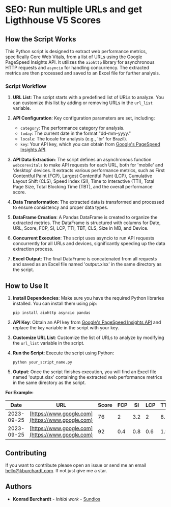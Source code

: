 # SEO: Run multiple URLs and get Ligthhouse V5 Scores

## How the Script Works

This Python script is designed to extract web performance metrics, specifically Core Web Vitals, from a list of URLs using the Google PageSpeed Insights API. It utilizes the `aiohttp` library for asynchronous HTTP requests and `asyncio` for handling concurrency. The extracted metrics are then processed and saved to an Excel file for further analysis.

### Script Workflow

1. **URL List**: The script starts with a predefined list of URLs to analyze. You can customize this list by adding or removing URLs in the `url_list` variable.

2. **API Configuration**: Key configuration parameters are set, including:
    - `category`: The performance category for analysis.
    - `today`: The current date in the format "dd-mm-yyyy."
    - `locale`: The locale for analysis (e.g., 'br' for Brazil).
    - `key`: Your API key, which you can obtain from [Google's PageSpeed Insights API](https://developers.google.com/speed/docs/insights/v5/get-started).

3. **API Data Extraction**: The script defines an asynchronous function `webcorevitals` to make API requests for each URL, both for 'mobile' and 'desktop' devices. It extracts various performance metrics, such as First Contentful Paint (FCP), Largest Contentful Paint (LCP), Cumulative Layout Shift (CLS), Speed Index (SI), Time to Interactive (TTI), Total Page Size, Total Blocking Time (TBT), and the overall performance score.

4. **Data Transformation**: The extracted data is transformed and processed to ensure consistency and proper data types.

5. **DataFrame Creation**: A Pandas DataFrame is created to organize the extracted metrics. The DataFrame is structured with columns for Date, URL, Score, FCP, SI, LCP, TTI, TBT, CLS, Size in MB, and Device.

6. **Concurrent Execution**: The script uses asyncio to run API requests concurrently for all URLs and devices, significantly speeding up the data extraction process.

7. **Excel Output**: The final DataFrame is concatenated from all requests and saved as an Excel file named 'output.xlsx' in the same directory as the script.

## How to Use It

1. **Install Dependencies**: Make sure you have the required Python libraries installed. You can install them using pip:

   `pip install aiohttp asyncio pandas`

2. **API Key**: Obtain an API key from [Google's PageSpeed Insights API](https://developers.google.com/speed/docs/insights/v5/get-started) and replace the `key` variable in the script with your key.

3. **Customize URL List**: Customize the list of URLs to analyze by modifying the `url_list` variable in the script.

4. **Run the Script**: Execute the script using Python:

   `python your_script_name.py`

5. **Output**: Once the script finishes execution, you will find an Excel file named 'output.xlsx' containing the extracted web performance metrics in the same directory as the script.

**For Example:**

| Date       | URL                                 | Score | FCP | SI  | LCP | TTI | TBT | CLS   | Size (MB)   | Device  |
|------------|-------------------------------------|-------|-----|-----|-----|-----|-----|-------|-------------|---------|
| 2023-09-25 | [https://www.google.com](https://www.google.com) | 76    | 2   | 3.2 | 2   | 8.5 | 910 | 0.014 | 1.123100281 | mobile  |
| 2023-09-25 | [https://www.google.com](https://www.google.com) | 92    | 0.4 | 0.8 | 0.6 | 1.9 | 220 | 0.007 | 1.246808052 | desktop |

## Contributing

If you want to contribute please open an issue or send me an email hello@kburchardt.com. If not just give me a star.

## Authors

* **Konrad Burchardt** - *Initial work* - [Sundios](https://github.com/sundios)



